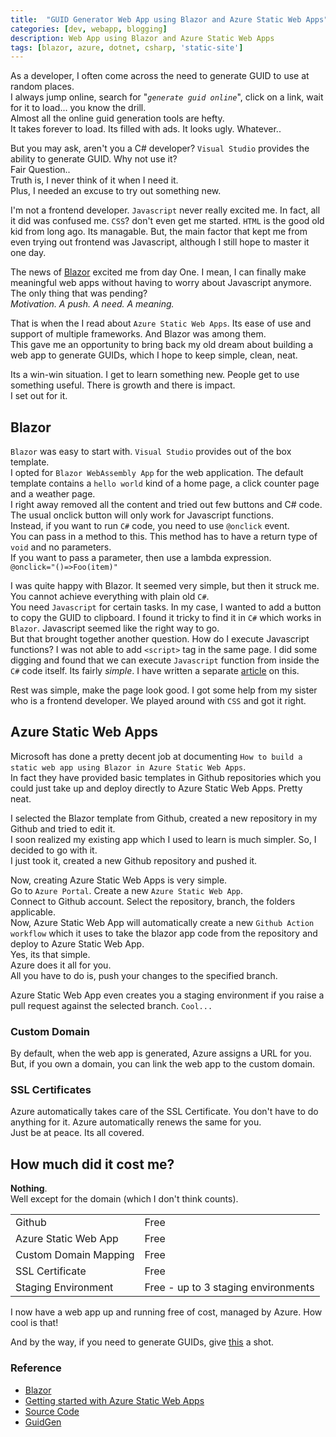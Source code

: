```yaml
---
title:  "GUID Generator Web App using Blazor and Azure Static Web Apps" 
categories: [dev, webapp, blogging]
description: Web App using Blazor and Azure Static Web Apps
tags: [blazor, azure, dotnet, csharp, 'static-site']
--- 
```


As a developer, I often come across the need to generate GUID to use at random places.  
I always jump online, search for "_`generate guid online`_", click on a link, wait for it to load... you know the drill.  
Almost all the online guid generation tools are hefty.  
It takes forever to load. Its filled with ads. It looks ugly. Whatever..  

But you may ask, aren't you a C# developer? `Visual Studio` provides the ability to generate GUID. Why not use it?  
Fair Question..  
Truth is, I never think of it when I need it.  
Plus, I needed an excuse to try out something new.  

I'm not a frontend developer. `Javascript` never really excited me. In fact, all it did was confused me. `CSS`? don't even get me started. `HTML` is the good old kid from long ago. Its managable. But, the main factor that kept me from even trying out frontend was Javascript, although I still hope to master it one day.

The news of [Blazor](https://dotnet.microsoft.com/apps/aspnet/web-apps/blazor) excited me from day One. I mean, I can finally make meaningful web apps without having to worry about Javascript anymore. The only thing that was pending?  
_Motivation. A push. A need. A meaning._

That is when the I read about `Azure Static Web Apps`. Its ease of use and support of multiple frameworks. And Blazor was among them.  
This gave me an opportunity to bring back my old dream about building a web app to generate GUIDs, which I hope to keep simple, clean, neat.

Its a win-win situation. I get to learn something new. People get to use something useful. There is growth and there is impact.  
I set out for it.

## Blazor

`Blazor` was easy to start with. `Visual Studio` provides out of the box template.  
I opted for `Blazor WebAssembly App` for the web application. The default template contains a `hello world` kind of a home page, a click counter page and a weather page.  
I right away removed all the content and tried out few buttons and C# code.
The usual onclick button will only work for Javascript functions.  
Instead, if you want to run `C#` code, you need to use `@onclick` event.  
You can pass in a method to this. This method has to have a return type of `void` and no parameters.  
If you want to pass a parameter, then use a lambda expression.  
`@onclick="()=>Foo(item)"`  

I was quite happy with Blazor. It seemed very simple, but then it struck me. You cannot achieve everything with plain old `C#`.  
You need `Javascript` for certain tasks. In my case, I wanted to add a button to copy the GUID to clipboard. I found it tricky to find it in `C#` which works in `Blazor`. Javascript seemed like the right way to go.  
But that brought together another question. How do I execute Javascript functions? I was not able to add `<script>` tag in the same page. I did some digging and found that we can execute `Javascript` function from inside the `C#` code itself. Its fairly _simple_. I have written a separate <a href="{{ site.baseurl }}/posts/Invoke-Javascript-In-Blazor/">article</a> on this.  

Rest was simple, make the page look good. I got some help from my sister who is a frontend developer. We played around with `CSS` and got it right.  

## Azure Static Web Apps

Microsoft has done a pretty decent job at documenting `How to build a static web app using Blazor in Azure Static Web Apps`.  
In fact they have provided basic templates in Github repositories which you could just take up and deploy directly to Azure Static Web Apps. Pretty neat.  

I selected the Blazor template from Github, created a new repository in my Github and tried to edit it.  
I soon realized my existing app which I used to learn is much simpler. So, I decided to go with it.  
I just took it, created a new Github repository and pushed it.

Now, creating Azure Static Web Apps is very simple.  
Go to `Azure Portal`. Create a new `Azure Static Web App`.  
Connect to Github account. Select the repository, branch, the folders applicable.  
Now, Azure Static Web App will automatically create a new `Github Action workflow` which it uses to take the blazor app code from the repository and deploy to Azure Static Web App.  
Yes, its that simple.  
Azure does it all for you.  
All you have to do is, push your changes to the specified branch.  

Azure Static Web App even creates you a staging environment if you raise a pull request against the selected branch. `Cool...`  

### Custom Domain

By default, when the web app is generated, Azure assigns a URL for you. But, if you own a domain, you can link the web app to the custom domain.

### SSL Certificates

Azure automatically takes care of the SSL Certificate. You don't have to do anything for it. Azure automatically renews the same for you.  
Just be at peace. Its all covered.

## How much did it cost me?

__Nothing__.  
Well except for the domain (which I don't think counts).  

|        |      |
|--------|------|
| Github | Free |
| Azure Static Web App | Free |
| Custom Domain Mapping | Free |
| SSL Certificate | Free |
| Staging Environment | Free - up to 3 staging environments |

I now have a web app up and running free of cost, managed by Azure. How cool is that!  

And by the way, if you need to generate GUIDs, give [this](https://guid.ajalex.com/) a shot.

### Reference

* [Blazor](https://dotnet.microsoft.com/apps/aspnet/web-apps/blazor)  
* [Getting started with Azure Static Web Apps](https://docs.microsoft.com/en-us/azure/static-web-apps/deploy-blazor#:~:text=%20Tutorial%3A%20Building%20a%20static%20web%20app%20with,is%20created%2C%20create%20a%20static%20web...%20More%20)  
* [Source Code](https://github.com/ajalex114/guid-gen)
* [GuidGen](https://guid.ajalex.com/)
